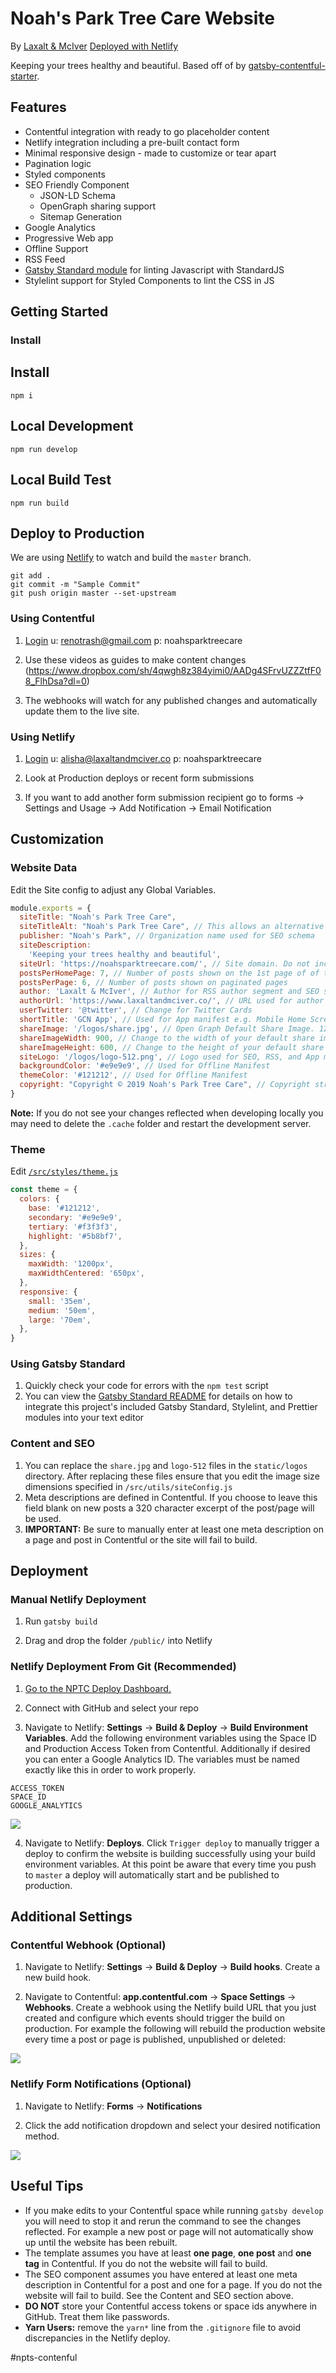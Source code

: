 # Noah's Park Tree Care Website
By [Laxalt & McIver](https://www.laxaltandmciver.co/)
[Deployed with Netlify](https://app.netlify.com/sites/eloquent-nobel-cbff4a/overview)

Keeping your trees healthy and beautiful. Based off of by [gatsby-contentful-starter](https://github.com/contentful-userland/gatsby-contentful-starter).

## Features

- Contentful integration with ready to go placeholder content
- Netlify integration including a pre-built contact form
- Minimal responsive design - made to customize or tear apart
- Pagination logic
- Styled components
- SEO Friendly Component
  - JSON-LD Schema
  - OpenGraph sharing support
  - Sitemap Generation
- Google Analytics
- Progressive Web app
- Offline Support
- RSS Feed
- [Gatsby Standard module](https://www.npmjs.com/package/eslint-config-gatsby-standard) for linting Javascript with StandardJS
- Stylelint support for Styled Components to lint the CSS in JS

## Getting Started

### Install

## Install
```
npm i
```

## Local Development
```
npm run develop
```

## Local Build Test
```
npm run build
```

## Deploy to Production
We are using [Netlify](https://www.netlify.com/) to watch and build the `master` branch.
```
git add .
git commit -m "Sample Commit"
git push origin master --set-upstream
```

### Using Contentful

1.  [Login](https://www.contentful.com/) u: renotrash@gmail.com p: noahsparktreecare

2.  Use these videos as guides to make content changes (https://www.dropbox.com/sh/4qwgh8z384yimi0/AADg4SFrvUZZZtfF08_FlhDsa?dl=0)

3.  The webhooks will watch for any published changes and automatically update them to the live site.

### Using Netlify

1.  [Login](https://app.netlify.com/) u: alisha@laxaltandmciver.co p: noahsparktreecare

2. Look at Production deploys or recent form submissions

3. If you want to add another form submission recipient go to forms -> Settings and Usage -> Add Notification -> Email Notification

## Customization

### Website Data

Edit the Site config to adjust any Global Variables.

```js
module.exports = {
  siteTitle: "Noah's Park Tree Care",
  siteTitleAlt: "Noah's Park Tree Care", // This allows an alternative site title for SEO schema.
  publisher: "Noah's Park", // Organization name used for SEO schema
  siteDescription:
    'Keeping your trees healthy and beautiful',
  siteUrl: 'https://noahsparktreecare.com/', // Site domain. Do not include a trailing slash! If you wish to use a path prefix you can read more about that here: https://www.gatsbyjs.org/docs/path-prefix/
  postsPerHomePage: 7, // Number of posts shown on the 1st page of of the index.js template (home page)
  postsPerPage: 6, // Number of posts shown on paginated pages
  author: 'Laxalt & McIver', // Author for RSS author segment and SEO schema
  authorUrl: 'https://www.laxaltandmciver.co/', // URL used for author and publisher schema, can be a social profile or other personal site
  userTwitter: '@twitter', // Change for Twitter Cards
  shortTitle: 'GCN App', // Used for App manifest e.g. Mobile Home Screen
  shareImage: '/logos/share.jpg', // Open Graph Default Share Image. 1200x1200 is recommended
  shareImageWidth: 900, // Change to the width of your default share image
  shareImageHeight: 600, // Change to the height of your default share image
  siteLogo: '/logos/logo-512.png', // Logo used for SEO, RSS, and App manifest
  backgroundColor: '#e9e9e9', // Used for Offline Manifest
  themeColor: '#121212', // Used for Offline Manifest
  copyright: "Copyright © 2019 Noah's Park Tree Care", // Copyright string for the RSS feed
}
```

**Note:** If you do not see your changes reflected when developing locally you may need to delete the `.cache` folder and restart the development server.

### Theme

Edit [`/src/styles/theme.js`](https://github.com/ryanwiemer/gatsby-starter-gcn/blob/master/src/styles/theme.js)

```js
const theme = {
  colors: {
    base: '#121212',
    secondary: '#e9e9e9',
    tertiary: '#f3f3f3',
    highlight: '#5b8bf7',
  },
  sizes: {
    maxWidth: '1200px',
    maxWidthCentered: '650px',
  },
  responsive: {
    small: '35em',
    medium: '50em',
    large: '70em',
  },
}
```

### Using Gatsby Standard

1.  Quickly check your code for errors with the `npm test` script
2.  You can view the [Gatsby Standard README](https://github.com/brandonkal/eslint-config-gatsby-standard) for details on how to integrate this project's included Gatsby Standard, Stylelint, and Prettier modules into your text editor

### Content and SEO

1.  You can replace the `share.jpg` and `logo-512` files in the `static/logos` directory. After replacing these files ensure that you edit the image size dimensions specified in `/src/utils/siteConfig.js`
2.  Meta descriptions are defined in Contentful. If you choose to leave this field blank on new posts a 320 character excerpt of the post/page will be used.
3.  **IMPORTANT:** Be sure to manually enter at least one meta description on a page and post in Contentful or the site will fail to build.

## Deployment

### Manual Netlify Deployment

1.  Run `gatsby build`

2.  Drag and drop the folder `/public/` into Netlify

### Netlify Deployment From Git (Recommended)

1.  [Go to the NPTC Deploy Dashboard.](https://app.netlify.com/sites/fervent-clarke-5ad7c7/overview)

2.  Connect with GitHub and select your repo

3.  Navigate to Netlify: **Settings** → **Build & Deploy** → **Build Environment Variables**. Add the following environment variables using the Space ID and Production Access Token from Contentful. Additionally if desired you can enter a Google Analytics ID. The variables must be named exactly like this in order to work properly.

```
ACCESS_TOKEN
SPACE_ID
GOOGLE_ANALYTICS
```

![](screenshots/netlify-build-environment-variables.jpg)

4.  Navigate to Netlify: **Deploys**. Click `Trigger deploy` to manually trigger a deploy to confirm the website is building successfully using your build environment variables. At this point be aware that every time you push to `master` a deploy will automatically start and be published to production.

## Additional Settings

### Contentful Webhook (Optional)

1.  Navigate to Netlify:
    **Settings** → **Build & Deploy** → **Build hooks**.
    Create a new build hook.

2.  Navigate to Contentful:
    **app.contentful.com** → **Space Settings** → **Webhooks**. Create a webhook using the Netlify build URL that you just created
    and configure which events should trigger the build on production. For example the following will rebuild the production website every time a post or page is published, unpublished or deleted:

![](screenshots/contentful-webhook-selected-events.jpg)

### Netlify Form Notifications (Optional)

1.  Navigate to Netlify:
    **Forms** → **Notifications**

2.  Click the add notification dropdown and select your desired notification method.

![](screenshots/netlify-form-notifcations.jpg)

## Useful Tips

- If you make edits to your Contentful space while running `gatsby develop` you will need to stop it and rerun the command to see the changes reflected. For example a new post or page will not automatically show up until the website has been rebuilt.
- The template assumes you have at least **one page**, **one post** and **one tag** in Contentful. If you do not the website will fail to build.
- The SEO component assumes you have entered at least one meta description in Contentful for a post and one for a page. If you do not the website will fail to build. See the Content and SEO section above.
- **DO NOT** store your Contentful access tokens or space ids anywhere in GitHub. Treat them like passwords.
- **Yarn Users:** remove the `yarn*` line from the `.gitignore` file to avoid discrepancies in the Netlify deploy.

#npts-contenful
